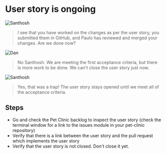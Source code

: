 # User story is ongoing

![Santhosh](/online-devops-dojo/assets/online-devops-dojo/version-control/santhosh.png)

> I see that you have worked on the changes as per the user story,
> you submitted them in GitHub, and Paulo has reviewed and merged your changes.
> Are we done now?

![Dan](/online-devops-dojo/assets/online-devops-dojo/version-control/dan.png)

> No Santhosh. We are meeting the first acceptance criteria, but there is more work
> to be done. We can't close the user story just now.

![Santhosh](/online-devops-dojo/assets/online-devops-dojo/version-control/santhosh.png)

> Yes, that was a trap! The user story stays opened until we meet all of the acceptance
> criteria.

## Steps

* Go and check the Pet Clinic backlog to inspect the user story (check the
  terminal window for a link to the issues module in your pet-clinic repository)
* Verify that there is a link between the user story and the pull request which
  implements the user story
* Verify that the user story is not closed. Don't close it yet.
